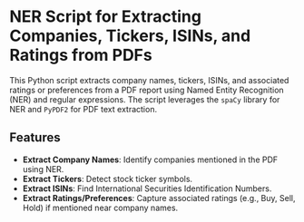 # NER Script for Extracting Companies, Tickers, ISINs, and Ratings from PDFs

This Python script extracts company names, tickers, ISINs, and associated ratings or preferences from a PDF report using Named Entity Recognition (NER) and regular expressions. The script leverages the `spaCy` library for NER and `PyPDF2` for PDF text extraction.

## Features

- **Extract Company Names**: Identify companies mentioned in the PDF using NER.
- **Extract Tickers**: Detect stock ticker symbols.
- **Extract ISINs**: Find International Securities Identification Numbers.
- **Extract Ratings/Preferences**: Capture associated ratings (e.g., Buy, Sell, Hold) if mentioned near company names.